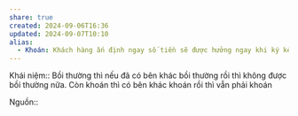 ```yaml
---
share: true
created: 2024-09-06T16:36
updated: 2024-09-07T10:10
alias:
  - Khoán: Khách hàng ấn định ngay số tiền sẽ được hưởng ngay khi ký kết hợp đồng
---
```

Khái niệm:: 
Bồi thường thì nếu đã có bên khác bồi thường rồi thì không được bồi thường nữa. Còn khoán thì có bên khác khoán rồi thì vẫn phải khoán

Nguồn:: 

